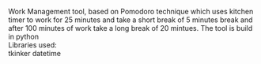 Work Management tool, based on Pomodoro technique which uses kitchen
timer to work for 25 minutes and take a short break of 5 minutes break
and after 100 minutes of work take a long break of 20 mintues.
The tool is build in python<br>
Libraries used:<br>
tkinker
datetime
